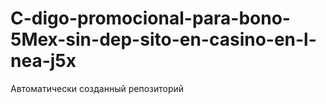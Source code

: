 # C-digo-promocional-para-bono-5Mex-sin-dep-sito-en-casino-en-l-nea-j5x
Автоматически созданный репозиторий

